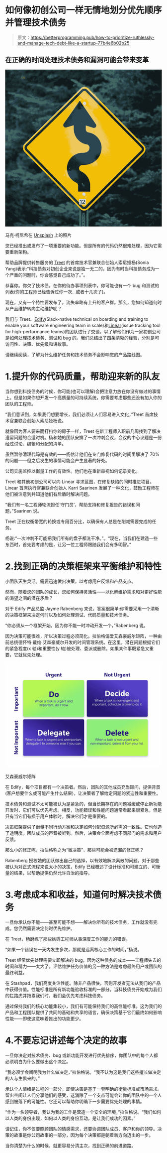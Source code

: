 # 如何像初创公司一样无情地划分优先顺序并管理技术债务

> 原文：<https://betterprogramming.pub/how-to-prioritize-ruthlessly-and-manage-tech-debt-like-a-startup-77b4e6b02b25>

## 在正确的时间处理技术债务和漏洞可能会带来变革

![](img/87395ae179e04f859197e856f8c1a243.png)

马克·柯尼希在 [Unsplash](https://unsplash.com/?utm_source=medium&utm_medium=referral) 上的照片

您已经推出或发布了一项重要的新功能。但是所有的代码仍然很难处理，因为它需要重新架构。

帮助品牌提供转售服务的 [Treet](https://www.treet.co/) 的首席技术官兼联合创始人索尼娅杨(Sonia Yang)表示:“科技债务对初创企业来说是独一无二的，因为有时当科技债务成为一个严重的问题时，你会感觉自己成功了。”。

恭喜你。你欠了技术债。在你的待办事项列表中，你可能也有一个 bug 和测试的列表(你的工程师已经告诉过你一次…或者十几次了)。

现在，又有一个特性要发布了。流失率略有上升的客户群。那么，您如何知道何时从产品维护转向主动维护呢？

我们与 Treet、[Edify](https://www.getedify.co/)(Slack-native technical on boarding and training to enable your software engineering team in scale)和[Linear](https://linear.app/)(issue tracking tool for high-performance teams)的团队进行了交谈，以了解他们作为一家初创公司是如何处理技术债务、测试和 bug 的。我们总结出了四条清晰的经验，分别是可访问性、决策、优先级和讲故事。

请继续阅读，了解为什么维护任务和技术债务不会影响您的产品路线图。

# 1.提升你的代码质量，帮助迎来新的队友

当你想到科技债务的时候，你可能(也可以理解)会把注意力放在你没有做过的事情上。但是如果你想开发一个高质量的可持续系统，你需要考虑那些还没有加入你的团队的工程师。

“我们意识到，如果我们想要增长，我们必须让人们容易进入文化，”Treet 首席技术官兼联合创始人索尼娅杨说。

就像因为客人要来而打扫你的房子一样，Treet 在新工程师入职前几周找到了解决遗留问题的合适时机。杨和她的团队安排了一次冲刺会议，会议的中心议题是一份经过讨论、编辑和分配的清单。

虽然暂停清理代码是有效的——杨估计他们在专门修复代码的时间里解决了 70%的问题——但之后发生的事情可能会产生显著的好处。

公司实施监控以衡量工作的有效性。他们也在重新审视如何记录变化。

Treet 和其他初创公司可以向 Linear 寻求蓝图，在修复缺陷的同时推进项目。Linear 首席执行官兼联合创始人 Karri Saarinen 发展了一种文化，鼓励工程师在他们被注意到并知道他们有后盾时解决问题。

“我们有一名工程师轮流担任‘守门员’，帮助支持和修复报告的错误和问题，”Saarinen 说。

Treet 正在权衡带宽的轮换或专用百分比，以确保有人总是在削减需要完成的任务。

杨说:“一次冲刺不可能把我们所有的盘子都洗干净。”。“现在，当我们在建造一些东西时，首先要考虑的是，让另一位工程师跟随我们会有多明智。”

# 2.找到正确的决策框架来平衡维护和特性

小团队天生灵活。需要迅速做出决策，以考虑用户反馈和产品支点。

然而，随着您的团队的成长，您如何保持灵活性——以化解维护需求和对更好性能的渴望之间的潜在矛盾？

对于 Edify 产品总监 Jayme Rabenberg 来说，答案很简单:你需要采用一个清晰的决策框架来决定何时以及如何处理测试、代码质量和技术债务。

“你必须从一个框架开始，因为你不能一时冲动开发一个，”Rabenberg 说。

因为决策可能很难，所以决策过程必须简化。拉伯格偏爱艾森豪威尔矩阵，一种由前总统德怀特·戴维·艾森豪威尔开发的时间管理系统。在这里，潜在问题根据它们的紧急程度(x 轴)和重要性(y 轴)被处理、委派或删除。如果某件事既紧急又重要，它就优先处理。

![](img/353e2a44b649c46ad409b0aebedcd712.png)

艾森豪威尔矩阵

在 Edify，每个项目都有一个决策者。然后，团队的其他成员充当顾问，提供背景(客户想要什么或可能产生什么结果)，让决策者了解给定问题的紧迫性和重要性。

技术债务和测试不太可能被认为是紧急的，但当长期存在的问题减缓或停止新功能开发时，它们可以优先考虑。相反，功能错误和性能问题通常看起来很紧急，但是只有当它们有损于用户体验时，解决它们才是重要的。

决策框架提供了衡量不同行动方案和决定如何分配资源所必需的一致性。它也创造了透明度。团队成员的声音被听到。然后，决策会全面考虑不同部门的需求和用户反馈。

那么小的修正呢，拉伯格称之为“微决策”，那些可能会被遗漏的修正呢？

Rabenberg 授权她的团队做出自己的选择，以有效地解决离散的问题。对于那些被认为对正式流程来说太小的决策，Edify 已经概述了设计标准和可建立的、可衡量的结果，以帮助提供仍然允许自治的指导。

# 3.考虑成本和收益，知道何时解决技术债务

一旦你承认你不能——甚至可能不想——解决你所有的技术债务，工作就没有完成。您仍然需要决定何时优先维护。

在 Treet，杨磨练了那些妨碍工程师从事深度工作的能力的错误。

“如果一个错误在一天内发生多次，那就是远离核心工作的时间，”杨说。

Treet 经常优先处理需要立即解决的 bug，因为这种债务的成本——工程师失去的时间和精力——太大了。评估维护任务价值的另一种方法是考虑最终用户或团队的最终利益。

在 Stashpad，我们高度关注性能。除非产品很快，否则开发者无法从我们的产品中获得价值。性能标准是所有新功能验收标准的一部分。当科技债务开始成为我们的拦路虎并拖累我们时，我们会优先考虑科技债务。

通过保持我们的核心功能集较小，我们有可能保持我们的高性能标准。这为我们的产品和工程团队提供了共同的基础和共享的语言，确保决策基于它们最终如何影响性能——即使这意味着推出的功能更少。

# 4.不要忘记讲述每个决定的故事

一旦你决定对技术债务、bug 或新功能开发进行优先排序，你团队中的每个人都必须明白为什么要做出这个决定。

“我必须学会阐明我为什么做决定，”拉伯格说。“我不认为这是我们这些擅长做决定的人与生俱来的。”

承认个人情绪是过程的一部分，即使决策是基于一套明确的衡量标准或市场需求。留出空间让人们分享他们的感受，这消除了一个支点可能会让你的团队中的一个人感到被落下的可能性。它还可以帮助你明确下一步需要优先处理的事情。

“作为一名领导者，我认为我的工作是营造一个安全的环境，”拉伯格说。“我们如何以人类的身份出现，如何以人类的身份互动，是让我们成功的因素。”

请记住，你不仅要照顾团队的情感需求，还要协调团队成员、客户和你的领导。决策的故事是你公司故事的一部分，因为每个决策都是朝着新方向迈出的一步。

当你清楚为什么的时候，就更容易分清主次，找到正确的前进道路。